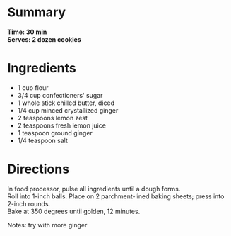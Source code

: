 # Summary
**Time: 30 min**  
**Serves: 2 dozen cookies**  

# Ingredients
- 1 cup flour
- 3/4 cup confectioners' sugar
- 1 whole stick chilled butter, diced
- 1/4 cup minced crystallized ginger
- 2 teaspoons lemon zest
- 2 teaspoons fresh lemon juice
- 1 teaspoon ground ginger
- 1/4 teaspoon salt

# Directions
In food processor, pulse all ingredients until a dough forms.  
Roll into 1-inch balls. Place on 2 parchment-lined baking sheets; press into 2-inch rounds.  
Bake at 350 degrees until golden, 12 minutes. 


Notes: try with more ginger
